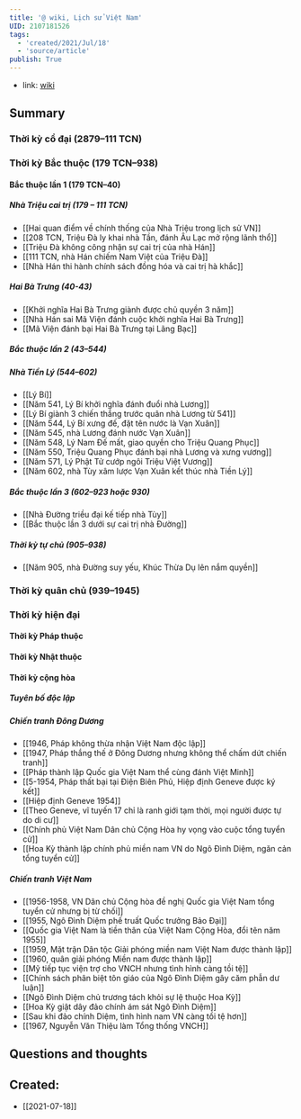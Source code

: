 ```yaml
---
title: '@ wiki, Lịch sử Việt Nam'
UID: 2107181526
tags:
  - 'created/2021/Jul/18'
  - 'source/article'
publish: True
---
```

- link: [wiki](https://vi.wikipedia.org/wiki/L%E1%BB%8Bch_s%E1%BB%AD_Vi%E1%BB%87t_Nam)

## Summary
### Thời kỳ cổ đại (2879–111 TCN)
### Thời kỳ Bắc thuộc (179 TCN–938)
#### Bắc thuộc lần 1  (179 TCN–40)
##### Nhà Triệu cai trị (179 – 111 TCN)
- [[Hai quan điểm về chính thống của Nhà Triệu trong lịch sử VN]]
- [[208 TCN, Triệu Đà ly khai nhà Tần, đánh Âu Lạc mở rộng lãnh thổ]]
- [[Triệu Đà không công nhận sự cai trị của nhà Hán]]
- [[111 TCN, nhà Hán chiếm Nam Việt của Triệu Đà]]
- [[Nhà Hán thi hành chính sách đồng hóa và cai trị hà khắc]]

##### Hai Bà Trưng (40-43)
- [[Khởi nghĩa Hai Bà Trưng giành được chủ quyền 3 năm]]
- [[Nhà Hán sai Mã Viện đánh cuộc khởi nghĩa Hai Bà Trưng]]
- [[Mã Viện đánh bại Hai Bà Trưng tại Lãng Bạc]]

##### Bắc thuộc lần 2 (43–544)

##### Nhà Tiền Lý (544–602)
- [[Lý Bí]]
- [[Năm 541, Lý Bí khởi nghĩa đánh đuổi nhà Lương]]
- [[Lý Bí giành 3 chiến thắng trước quân nhà Lương từ 541]]
- [[Năm 544, Lý Bí xưng đế, đặt tên nước là Vạn Xuân]]
- [[Năm 545, nhà Lương đánh nước Vạn Xuân]]
- [[Năm 548, Lý Nam Đế mất, giao quyền cho Triệu Quang Phục]]
- [[Năm 550, Triệu Quang Phục đánh bại nhà Lương và xưng vương]]
- [[Năm 571, Lý Phật Tử cướp ngôi Triệu Việt Vương]]
- [[Năm 602, nhà Tùy xâm lược Vạn Xuân kết thúc nhà Tiền Lý]]

##### Bắc thuộc lần 3 (602–923 hoặc 930)
- [[Nhà Đường triều đại kế tiếp nhà Tùy]]
- [[Bắc thuộc lần 3 dưới sự cai trị nhà Đường]]

##### Thời kỳ tự chủ (905–938)
- [[Năm 905, nhà Đường suy yếu, Khúc Thừa Dụ lên nắm quyền]]

### Thời kỳ quân chủ (939–1945)

### Thời kỳ hiện đại
#### Thời kỳ Pháp thuộc
#### Thời kỳ Nhật thuộc
#### Thời kỳ cộng hòa
##### Tuyên bố độc lập
##### Chiến tranh Đông Dương
- [[1946, Pháp không thừa nhận Việt Nam độc lập]]
- [[1947, Pháp thắng thế ở Đông Dương nhưng không thể chấm dứt chiến tranh]]
- [[Pháp thành lập Quốc gia Việt Nam thể cùng đánh Việt Minh]]
- [[5-1954, Pháp thất bại tại Điện Biên Phủ, Hiệp định Geneve được ký kết]]
- [[Hiệp định Geneve 1954]]
- [[Theo Geneve, vĩ tuyến 17 chỉ là ranh giới tạm thời, mọi người được tự do di cư]]
- [[Chính phủ Việt Nam Dân chủ Cộng Hòa hy vọng vào cuộc tổng tuyển cử]]
- [[Hoa Kỳ thành lập chính phủ miền nam VN do Ngô Đình Diệm, ngăn cản tổng tuyển cử]]

##### Chiến tranh Việt Nam
- [[1956-1958, VN Dân chủ Cộng hòa đề nghị Quốc gia Việt Nam tổng tuyển cử nhưng bị từ chối]]
- [[1955, Ngô Đình Diệm phế truất Quốc trưởng Bảo Đại]]
- [[Quốc gia Việt Nam là tiền thân của Việt Nam Cộng Hòa, đổi tên năm 1955]]
- [[1959, Mặt trận Dân tộc Giải phóng miền nam Việt Nam được thành lập]]
- [[1960, quân giải phóng Miền nam được thành lập]]
- [[Mỹ tiếp tục viện trợ cho VNCH nhưng tình hình càng tồi tệ]]
- [[Chính sách phân biệt tôn giáo của Ngô Đình Diệm gây căm phẫn dư luận]]
- [[Ngô Đình Diệm chủ trương tách khỏi sự lệ thuộc Hoa Kỳ]]
- [[Hoa Kỳ giật dây đảo chính ám sát Ngô Đình Diệm]]
- [[Sau khi đảo chính Diệm, tình hình nam VN càng tồi tệ hơn]]
- [[1967, Nguyễn Văn Thiệu làm Tổng thống VNCH]]

## Questions and thoughts

## Created:
- [[2021-07-18]]
